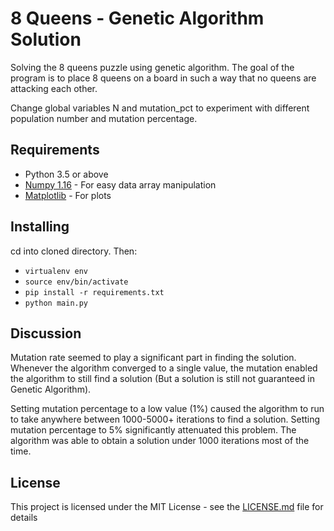 # 8 Queens - Genetic Algorithm Solution

Solving the 8 queens puzzle using genetic algorithm. The goal of the program is to place 8 queens on a board in such a way that no queens are attacking each other.  

Change global variables N and mutation_pct to experiment with different population number and mutation percentage.

## Requirements

* Python 3.5 or above
* [Numpy 1.16](https://www.numpy.org/) - For easy data array manipulation
* [Matplotlib](https://matplotlib.org/) - For plots

## Installing

cd into cloned directory. Then:

* `virtualenv env`
* `source env/bin/activate`
* `pip install -r requirements.txt`
* `python main.py`


## Discussion

Mutation rate seemed to play a significant part in finding the solution. Whenever the algorithm
converged to a single value, the mutation enabled the algorithm to still find a solution (But a solution is still not guaranteed in Genetic Algorithm).

Setting mutation percentage to a low value (1%) caused the algorithm to run to take anywhere between 1000-5000+ iterations to find a solution. Setting mutation percentage to 5% significantly attenuated this problem. The algorithm was able to obtain a solution under 1000 iterations most of the time. 


## License

This project is licensed under the MIT License - see the [LICENSE.md](LICENSE.md) file for details